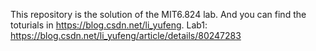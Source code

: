 This repository is the solution of the MIT6.824 lab.
And you can find the toturials in https://blog.csdn.net/li_yufeng. 
Lab1: https://blog.csdn.net/li_yufeng/article/details/80247283
